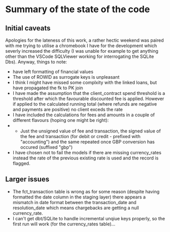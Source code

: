 # Summary of the state of the code
## Initial caveats
Apologies for the lateness of this work, a rather hectic weekend was paired with me trying to utilise a chromebook I have for the development which severly increased the difficulty (I was unable for example to get anything other than the VSCode SQLViewer working for interrogating the SQLite Dbs).
Anyway, things to note:
* have left formatting of financial values
* The use of ROWID as surrogate keys is unpleasant
* I think I might have missed some complxity with the linked loans, but have propagated the fk to PK join
* I have made the assumption that the client_contract spend threshold is a threshold after which the favourable discounted fee is applied. However if applied to the calculated running total (where refunds are negative and payments are positive) no client exceds the rate
* I have included the calculations for fees and amounts in a couple of different flavours (hoping one might be right):
* * Just the unsigned value of fee and transaction, the signed value of the fee and transaction (for debit or credit - prefixed with "accounting") and the same repeated once GBP conversion has occured (suffixed "gbp")
* I have chosen not to fail the models if there are missing currency_rates instead the rate of the previous existing rate is used and the record is flagged.

## Larger issues
* The fct_transaction table is wrong as for some reason (despite having formatted the date column in the staging layer) there appears a mismatch in date format between the transaction_date and resolution_date which means chargebacks are getting a null currency_rate.
* I can't get dbt/SQLite to handle incremental unqiue keys properly, so the first run will work (for the currency_rates table)...